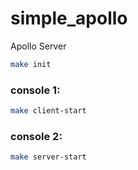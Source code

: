 # simple_apollo

Apollo Server

```bash
make init
```

### console 1:

```bash
make client-start
```

### console 2:

```bash
make server-start
```
